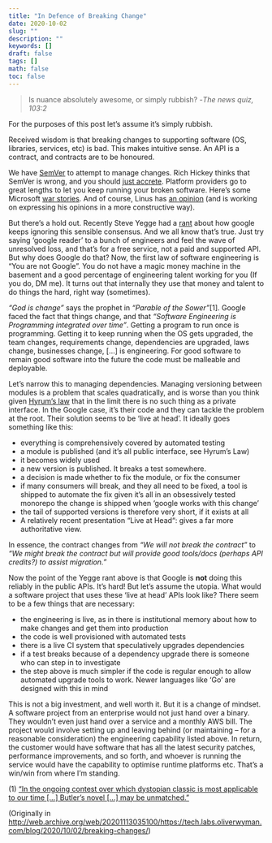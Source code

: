 ```yaml
---
title: "In Defence of Breaking Change"
date: 2020-10-02
slug: ""
description: ""
keywords: []
draft: false
tags: []
math: false
toc: false
---
```


> Is nuance absolutely awesome, or simply rubbish? -_The news quiz, 103:2_

For the purposes of this post let’s assume it’s simply rubbish.

Received wisdom is that breaking changes to supporting software (OS, libraries, services, etc) is bad. This makes intuitive sense. An API is a contract, and contracts are to be honoured.

We have [SemVer](https://semver.org/) to attempt to manage changes. Rich Hickey thinks that SemVer is wrong, and you should [just accrete](https://www.youtube.com/watch?v=oyLBGkS5ICk). Platform providers go to great lengths to let you keep running your broken software. Here’s some Microsoft [war stories](http://ptgmedia.pearsoncmg.com/images/9780321440303/samplechapter/Chen_bonus_ch01.pdf). And of course, Linus has [an opinion](https://lkml.org/lkml/2012/12/23/75) (and is working on expressing his opinions in a more constructive way).

But there’s a hold out. Recently Steve Yegge had a [rant](https://medium.com/@steve.yegge/dear-google-cloud-your-deprecation-policy-is-killing-you-ee7525dc05dc) about how google keeps ignoring this sensible consensus. And we all know that’s true. Just try saying ‘google reader’ to a bunch of engineers and feel the wave of unresolved loss, and that’s for a free service, not a paid and supported API. But why does Google do that? Now, the first law of software engineering is “You are not Google”. You do not have a magic money machine in the basement and a good percentage of engineering talent working for you (If you do, DM me). It turns out that internally they use that money and talent to do things the hard, right way (sometimes).

_“God is change”_ says the prophet in _“Parable of the Sower”_[1]. Google faced the fact that things change, and that _“Software Engineering is Programming integrated over time”_. Getting a program to run once is programming. Getting it to keep running when the OS gets upgraded, the team changes, requirements change, dependencies are upgraded, laws change, businesses change, […] is engineering. For good software to remain good software into the future the code must be malleable and deployable.

Let’s narrow this to managing dependencies. Managing versioning between modules is a problem that scales quadratically, and is worse than you think given [Hyrum’s law](https://www.hyrumslaw.com/) that in the limit there is no such thing as a private interface. In the Google case, it’s their code and they can tackle the problem at the root. Their solution seems to be ‘live at head’. It ideally goes something like this:

* everything is comprehensively covered by automated testing
* a module is published (and it’s all public interface, see Hyrum’s Law)
* it becomes widely used
* a new version is published. It breaks a test somewhere.
* a decision is made whether to fix the module, or fix the consumer
* if many consumers will break, and they all need to be fixed, a tool is shipped to automate the fix
given it’s all in an obsessively tested monorepo the change is shipped when ‘google works with this change’
* the tail of supported versions is therefore very short, if it exists at all
* A relatively recent presentation “Live at Head“: gives a far more authoritative view. 

In essence, the contract changes from _“We will not break the contract”_ to _“We might break the contract but will provide good tools/docs (perhaps API credits?) to assist migration.”_

Now the point of the Yegge rant above is that Google is **not** doing this reliably in the public APIs. It’s hard! But let’s assume the utopia. What would a software project that uses these ‘live at head’ APIs look like? There seem to be a few things that are necessary:

* the engineering is live, as in there is institutional memory about how to make changes and get them into production
* the code is well provisioned with automated tests
* there is a live CI system that speculatively upgrades dependencies
* if a test breaks because of a dependency upgrade there is someone who can step in to investigate
* the step above is much simpler if the code is regular enough to allow automated upgrade tools to work. Newer languages like ‘Go’ are designed with this in mind

This is not a big investment, and well worth it. But it is a change of mindset. A software project from an enterprise would not just hand over a binary. They wouldn’t even just hand over a service and a monthly AWS bill. The project would involve setting up and leaving behind (or maintaining – for a reasonable consideration) the engineering capability listed above. In return, the customer would have software that has all the latest security patches, performance improvements, and so forth, and whoever is running the service would have the capability to optimise runtime platforms etc. That’s a win/win from where I’m standing.

(1) [“In the ongoing contest over which dystopian classic is most applicable to our time […] Butler’s novel […] may be unmatched.”](https://www.newyorker.com/books/second-read/octavia-butlers-prescient-vision-of-a-zealot-elected-to-make-america-great-again)

(Originally in http://web.archive.org/web/20201113035100/https://tech.labs.oliverwyman.com/blog/2020/10/02/breaking-changes/)